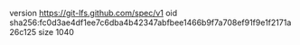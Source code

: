 version https://git-lfs.github.com/spec/v1
oid sha256:fc0d3ae4df1ee7c6dba4b42347abfbee1466b9f7a708ef91f9e1f2171a26c125
size 1040
